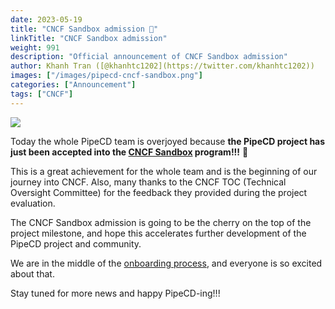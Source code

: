 ```yaml
---
date: 2023-05-19
title: "CNCF Sandbox admission 🎉"
linkTitle: "CNCF Sandbox admission"
weight: 991
description: "Official announcement of CNCF Sandbox admission"
author: Khanh Tran ([@khanhtc1202](https://twitter.com/khanhtc1202))
images: ["/images/pipecd-cncf-sandbox.png"]
categories: ["Announcement"]
tags: ["CNCF"]
---
```


![](/images/pipecd-cncf-sandbox.png)

Today the whole PipeCD team is overjoyed because __the PipeCD project has just been accepted into the [CNCF Sandbox](https://www.cncf.io/sandbox-projects/) program!!!__ 🥳

This is a great achievement for the whole team and is the beginning of our journey into CNCF. Also, many thanks to the CNCF TOC (Technical Oversight Committee) for the feedback they provided during the project evaluation.

The CNCF Sandbox admission is going to be the cherry on the top of the project milestone, and hope this accelerates further development of the PipeCD project and community.

We are in the middle of the [onboarding process](https://github.com/cncf/toc/issues/1053), and everyone is so excited about that.

Stay tuned for more news and happy PipeCD-ing!!!
